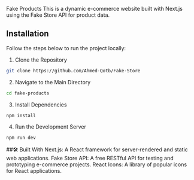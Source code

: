 Fake Products
This is a dynamic e-commerce website built with Next.js using the Fake Store API for product data.
## Installation

Follow the steps below to run the project locally:

1. Clone the Repository
```bash
git clone https://github.com/Ahmed-Qotb/Fake-Store

```
2. Navigate to the Main Directory
```bash
cd fake-products

```
3. Install Dependencies
```bash
npm install  

```
4. Run the Development Server
```bash
npm run dev    

```
##🛠️ Built With
Next.js: A React framework for server-rendered and static web applications.
Fake Store API: A free RESTful API for testing and prototyping e-commerce projects.
React Icons: A library of popular icons for React applications.
